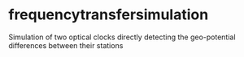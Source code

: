 # frequencytransfersimulation
Simulation of two optical clocks directly detecting the geo-potential differences between their stations
